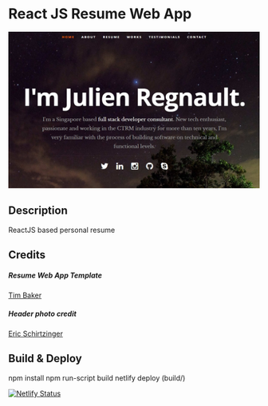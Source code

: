 # React JS Resume Web App
![ReactJS Resume Website Template](resume-screenshot.jpg?raw=true "ReactJS Resume Website Template")

## Description
ReactJS based personal resume

## Credits

##### Resume Web App Template
<a href="https://github.com/tbakerx/react-resume-template">Tim Baker</a>

##### Header photo credit
<a href="https://unsplash.com/@eschirtz?utm_medium=referral&amp;utm_campaign=photographer-credit&amp;utm_content=creditBadge">Eric Schirtzinger</a>


## Build & Deploy
npm install
npm run-script build
netlify deploy (build/)


[![Netlify Status](https://api.netlify.com/api/v1/badges/a37d6ec7-e530-4a4a-b168-afbe60e834b8/deploy-status)](https://app.netlify.com/sites/julien-regnault/deploys)
